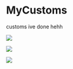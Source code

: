 # MyCustoms

customs ive done hehh

![](https://i.ibb.co/0cH4zT9/download.webp) 

![](https://i.ibb.co/bFvm54D/Untitled56-20240731163315.webp)

![](https://i.ibb.co/cJMSYGS/Untitled57-20240731163147.webp)

